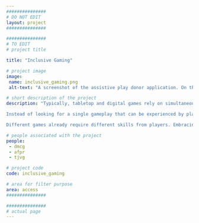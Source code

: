 ```yaml
---
###############
# DO NOT EDIT
layout: project
###############

###############
# TO EDIT
# project title

title: "Inclusive Gaming"

# project image
image:
 name: inclusive_gaming.png
 alt-text: "A screenshot of the assistive play donor application. On the top side it shows a screenshot of fruit ninja with two traces, of two different swipes. Below a list of options to annotate which actions those traces correspond to. Finally, in the last third of the image, a timeline is shown with the limits of each gestured identified by the app." # provide a short description for the image #a11y

# short description of the project
description: "Typically, tabletop and digital games rely on simultaneous use of a set of abilities –- such as a continuous visual interpretation and interaction with the elements of the game or the identification of sounds that mark specific events. The ability to perceive these stimulis is assumed during development, creating a barrier that can discourage people with disabilities from gaining or maintaining interest in playing with others and even in playing at all. Accessibility in gaming is mostly an afterthough, creating alternative inputs, and stimuli, adapting existing features and mechanincs. In the midst of these adaptations, the core gameplay may significantly change, the essence of the game could be lost and the game can turn out to be no fun for anyone.

Instead of looking for a single gameplay that can be experienced by players with different abilities, we seek to explore the entwining of different gameplays as a potentially effective design choice to achieve a pleasurable game to groups of players with mixed abilities – players should be able to play the roles that best suit their abilities, regardless of their limitations. 

Different games already require different skills from players. Embracing this paradigm, we are exploring how to design inclusive games that thrive on mixed abilities."

# people associated with the project
people:
 - dmcg
 - afpr
 - tjvg

# project code
code: inclusive_gaming

# area for filter purpose
area: access
###############

###############
# actual page
---
```


